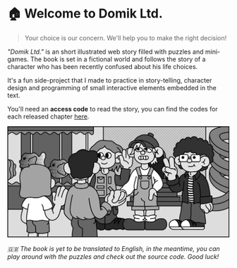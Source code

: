 # :house: Welcome to Domik Ltd.
> Your choice is our concern. We'll help you to make the right decision! 

_"Domik Ltd."_ is an short illustrated web story filled with puzzles and mini-games. The book is set in a fictional world and follows the story of a 
character who has been recently confused about his life choices. 

It's a fun side-project that I made to practice in story-telling, character design and programming of small interactive elements embedded in the text.

You'll need an **access code** to read the story, you can find the codes for each released chapter [here](https://t.me/domik_ltd).

![Domik specialises in house construction](src/chapters/4-four/meeting-new-friends.webp)

*:gb: The book is yet to be translated to English, in the meantime, you can play around with the puzzles and check out the source code. Good luck!*

